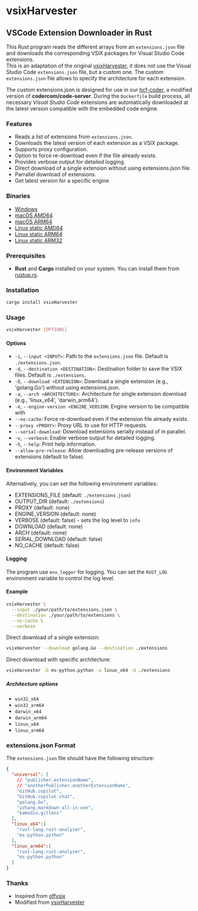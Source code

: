 # vsixHarvester

## VSCode Extension Downloader in Rust

This Rust program reads the different arrays from an `extensions.json` file and downloads the corresponding VSIX packages for Visual Studio Code extensions.  
This is an adaptation of the original [vsixHarvester](https://github.com/ShortArrow/vsixHarvester), it does not use the Visual Studio Code `extensions.json` file, but a custom one. The custom `extensions.json` file allows to specify the architecture for each extension.  

The custom extensions.json is designed for use in our [hcf-coder](https://github.com/highcanfly-club/hcf-coder), a modified version of **codercom/code-server**. During the `Dockerfile` build process, all necessary *Visual Studio Code* extensions are automatically downloaded at the latest version compatible with the embedded code engine.

### Features

- Reads a list of extensions from `extensions.json`.
- Downloads the latest version of each extension as a VSIX package.
- Supports proxy configuration.
- Option to force re-download even if the file already exists.
- Provides verbose output for detailed logging.
- Direct download of a single extension without using extensions.json file.
- Parrallel download of extensions.
- Get latest version for a specific engine

### Binaries

- [Windows](https://github.com/sctg-development/vsixHarvester/releases/download/0.2.7/vsixHarvester_windows_amd64_0.2.7.exe)
- [macOS AMD64](https://github.com/sctg-development/vsixHarvester/releases/download/0.2.7/vsixHarvester_macos_amd64_0.2.7)
- [macOS ARM64](https://github.com/sctg-development/vsixHarvester/releases/download/0.2.7/vsixHarvester_macos_arm64_0.2.7)
- [Linux static AMD64](https://github.com/sctg-development/vsixHarvester/releases/download/0.2.7/vsixHarvester_linux_amd64_static_0.2.7)
- [Linux static ARM64](https://github.com/sctg-development/vsixHarvester/releases/download/0.2.7/vsixHarvester_linux_arm64_static_0.2.7)
- [Linux static ARM32](https://github.com/sctg-development/vsixHarvester/releases/download/0.2.7/vsixHarvester_linux_armhf_static_0.2.7)
  
### Prerequisites

- **Rust** and **Cargo** installed on your system. You can install them from [rustup.rs](https://rustup.rs/).

### Installation

```sh
cargo install vsixHarvester
```

### Usage

```sh
vsixHarvester [OPTIONS]
```

#### Options

- `-i`, `--input <INPUT>`: Path to the `extensions.json` file. Default is `./extensions.json`.
- `-d`, `--destination <DESTINATION>`: Destination folder to save the VSIX files. Default is `./extensions`.
- `-D`, `--download <EXTENSION>`: Download a single extension (e.g., 'golang.Go') without using extensions.json.
- `-a`, `--arch <ARCHITECTURE>`: Architecture for single extension download (e.g., 'linux_x64', 'darwin_arm64').
- `-e`, `--engine-version <ENGINE_VERSION`: Engine version to be compatible with
- `--no-cache`: Force re-download even if the extension file already exists.
- `--proxy <PROXY>`: Proxy URL to use for HTTP requests.
- `--serial-download`: Download extensions serially instead of in parallel.
- `-v`, `--verbose`: Enable verbose output for detailed logging.
- `-h`, `--help`: Print help information.
- `--allow-pre-release`: Allow downloading pre-release versions of extensions (default to false).

#### Environment Variables

Alternatively, you can set the following environment variables:

- EXTENSIONS_FILE (default: `./extensions.json`)
- OUTPUT_DIR (default: `./extensions`)
- PROXY (default: none)
- ENGINE_VERSION (default: none)
- VERBOSE (default: false) - sets the log level to `info`
- DOWNLOAD (default: none)
- ARCH (default: none)
- SERIAL_DOWNLOAD (default: false)
- NO_CACHE (default: false)
  
#### Logging

The program use `env_logger` for logging. You can set the `RUST_LOG` environment variable to control the log level.

#### Example

```sh
vsixHarvester \
  --input ./your/path/to/extensions.json \
  --destination ./your/path/to/extensions \
  --no-cache \
  --verbose
```

Direct download of a single extension:

```sh
vsixHarvester --download golang.Go --destination ./extensions
```

Direct download with specific architecture:

```sh
vsixHarvester -D ms-python.python -a linux_x64 -d ./extensions
```

##### Architecture options

- `win32_x64`
- `win32_arm64`
- `darwin_x64`
- `darwin_arm64`
- `linux_x64`
- `linux_arm64`

### extensions.json Format

The `extensions.json` file should have the following structure:

```json
{
  "universal": [
    // "publisher.extensionName",
    // "anotherPublisher.anotherExtensionName",
    "GitHub.copilot",
    "GitHub.copilot-chat",
    "golang.Go",
    "yzhang.markdown-all-in-one",
    "eamodio.gitlens"
  ],
  "linux_x64":[
    "rust-lang.rust-analyzer",
    "ms-python.python"
  ],
  "linux_arm64":[
    "rust-lang.rust-analyzer",
    "ms-python.python"
  ]
}
```

### Thanks

- Inspired from [offvsix](https://github.com/exaluc/offvsix)
- Modified from [vsixHarvester](https://github.com/ShortArrow/vsixHarvester)
